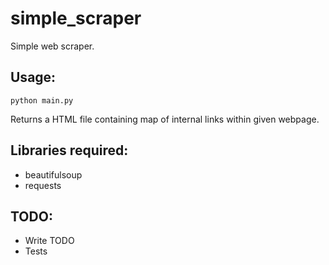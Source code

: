 # simple_scraper

Simple web scraper.

## Usage: 
`python main.py`

Returns a HTML file containing map of internal links within given webpage.

## Libraries required:
* beautifulsoup
* requests

## TODO:
* Write TODO
* Tests